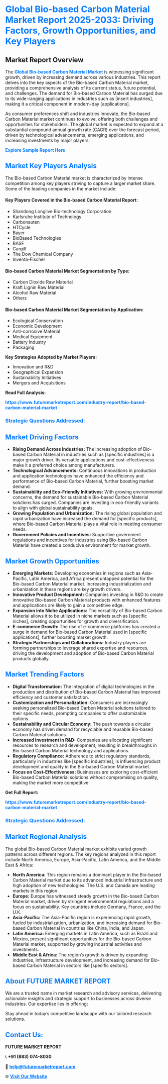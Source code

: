 <h1 style="color: #007BFF;">Global Bio-based Carbon Material Market Report 2025-2033: Driving Factors, Growth Opportunities, and Key Players</h1>

<section id="overview">
<h2>Market Report Overview</h2>
<p>The <a href="https://www.futuremarketreport.com/industry-report/bio-based-carbon-material-market" style="color: #007BFF; text-decoration: none;"><strong>Global Bio-based Carbon Material Market</strong></a> is witnessing significant growth, driven by increasing demand across various industries. This report delves into the key aspects of the Bio-based Carbon Material market, providing a comprehensive analysis of its current status, future potential, and challenges. The demand for Bio-based Carbon Material has surged due to its wide-ranging applications in industries such as [insert industries], making it a critical component in modern-day [applications].</p>
<p>As consumer preferences shift and industries innovate, the Bio-based Carbon Material market continues to evolve, offering both challenges and opportunities for stakeholders. The global market is expected to expand at a substantial compound annual growth rate (CAGR) over the forecast period, driven by technological advancements, emerging applications, and increasing investments by major players.</p>
</section>

<section id="overview">
<p><a href="https://www.futuremarketreport.com/request-sample/reportId=41493" style="color: #007BFF; text-decoration: none;"><strong>Explore Sample Report Here</strong></a></p>
</section>

<section id="key-players">
<h2 style="color: #007BFF;">Market Key Players Analysis</h2>
<p>The Bio-based Carbon Material market is characterized by intense competition among key players striving to capture a larger market share. Some of the leading companies in the market include:</p>
<h4>Key Players Covered in the Bio-based Carbon Material Report:</h4>
<ul><li>Shandong Longlive Bio-technology Corporation</li><li>Karlsruhe Institute of Technology</li><li>Carbonauten</li><li>HTCycle</li><li>Bayer</li><li>BioBased Technologies</li><li>BASF</li><li>Cargill</li><li>The Dow Chemical Company</li><li>Inventa-Fischer</li></ul>
<h4>Bio-based Carbon Material Market Segmentation by Type:</h4>
<ul><li>Carbon Dioxide Raw Material</li><li>Kraft Lignin Raw Material</li><li>Alcohol Raw Material</li><li>Others</li></ul>

<h4>Bio-based Carbon Material Market Segmentation by Application:</h4>
<ul><li>Ecological Conservation</li><li>Economic Development</li><li>Anti-corrosive Material</li><li>Medical Equipment</li><li>Battery Industry</li><li>Packaging</li></ul>
<p><strong>Key Strategies Adopted by Market Players:</strong></p>
<ul>
<li>Innovation and R&D</li>
<li>Geographical Expansion</li>
<li>Sustainability Initiatives</li>
<li>Mergers and Acquisitions</li>
</ul>
</section>

<section>
<p><strong>Read Full Analysis: </strong></p><a href="https://www.futuremarketreport.com/industry-report/bio-based-carbon-material-market" style="color: #007BFF; text-decoration: none;"><strong>https://www.futuremarketreport.com/industry-report/bio-based-carbon-material-market</strong></a>
<h3 style="color: #007BFF;">Strategic Questions Addressed:</h3>
</section>

<section id="driving-factors">
<h2 style="color: #007BFF;">Market Driving Factors</h2>
<ul>
<li><strong>Rising Demand Across Industries:</strong> The increasing adoption of Bio-based Carbon Material in industries such as [specific industries] is a major growth driver. Its versatile applications and cost-effectiveness make it a preferred choice among manufacturers.</li>
<li><strong>Technological Advancements:</strong> Continuous innovations in production and application technologies have enhanced the efficiency and performance of Bio-based Carbon Material, further boosting market demand.</li>
<li><strong>Sustainability and Eco-Friendly Initiatives:</strong> With growing environmental concerns, the demand for sustainable Bio-based Carbon Material solutions has surged. Companies are investing in eco-friendly variants to align with global sustainability goals.</li>
<li><strong>Growing Population and Urbanization:</strong> The rising global population and rapid urbanization have increased the demand for [specific products], where Bio-based Carbon Material plays a vital role in meeting consumer needs.</li>
<li><strong>Government Policies and Incentives:</strong> Supportive government regulations and incentives for industries using Bio-based Carbon Material have created a conducive environment for market growth.</li>
</ul>
</section>

<section id="growth-opportunities">
<h2 style="color: #007BFF;">Market Growth Opportunities</h2>
<ul>
<li><strong>Emerging Markets:</strong> Developing economies in regions such as Asia-Pacific, Latin America, and Africa present untapped potential for the Bio-based Carbon Material market. Increasing industrialization and urbanization in these regions are key growth drivers.</li>
<li><strong>Innovative Product Development:</strong> Companies investing in R&D to create innovative Bio-based Carbon Material products with enhanced features and applications are likely to gain a competitive edge.</li>
<li><strong>Expansion into Niche Applications:</strong> The versatility of Bio-based Carbon Material allows it to be utilized in niche markets such as [specific niches], creating opportunities for growth and diversification.</li>
<li><strong>E-commerce Growth:</strong> The rise of e-commerce platforms has created a surge in demand for Bio-based Carbon Material used in [specific applications], further boosting market growth.</li>
<li><strong>Strategic Partnerships and Collaborations:</strong> Industry players are forming partnerships to leverage shared expertise and resources, driving the development and adoption of Bio-based Carbon Material products globally.</li>
</ul>
</section>

<section id="trending-factors">
<h2 style="color: #007BFF;">Market Trending Factors</h2>
<ul>
<li><strong>Digital Transformation:</strong> The integration of digital technologies in the production and distribution of Bio-based Carbon Material has improved efficiency and customer satisfaction.</li>
<li><strong>Customization and Personalization:</strong> Consumers are increasingly seeking personalized Bio-based Carbon Material solutions tailored to their specific needs, prompting companies to offer customizable options.</li>
<li><strong>Sustainability and Circular Economy:</strong> The push towards a circular economy has driven demand for recyclable and reusable Bio-based Carbon Material solutions.</li>
<li><strong>Increased Investment in R&D:</strong> Companies are allocating significant resources to research and development, resulting in breakthroughs in Bio-based Carbon Material technology and applications.</li>
<li><strong>Regulatory Compliance:</strong> Adherence to strict regulatory standards, particularly in industries like [specific industries], is influencing product development and quality in the Bio-based Carbon Material market.</li>
<li><strong>Focus on Cost-Effectiveness:</strong> Businesses are exploring cost-efficient Bio-based Carbon Material solutions without compromising on quality, making the market more competitive.</li>
</ul>
</section>

<section>
<p><strong>Get Full Report: </strong></p><a href="https://www.futuremarketreport.com/industry-report/bio-based-carbon-material-market" style="color: #007BFF; text-decoration: none;"><strong>https://www.futuremarketreport.com/industry-report/bio-based-carbon-material-market</strong></a>
<h3 style="color: #007BFF;">Strategic Questions Addressed:</h3>
</section>


<section id="regional-analysis">
<h2 style="color: #007BFF;">Market Regional Analysis</h2>
<p>The global Bio-based Carbon Material market exhibits varied growth patterns across different regions. The key regions analyzed in this report include North America, Europe, Asia-Pacific, Latin America, and the Middle East & Africa:</p>
<ul>
<li><strong>North America:</strong> This region remains a dominant player in the Bio-based Carbon Material market due to its advanced industrial infrastructure and high adoption of new technologies. The U.S. and Canada are leading markets in this region.</li>
<li><strong>Europe:</strong> Europe has witnessed steady growth in the Bio-based Carbon Material market, driven by stringent environmental regulations and a focus on sustainability. Key countries include Germany, France, and the U.K.</li>
<li><strong>Asia-Pacific:</strong> The Asia-Pacific region is experiencing rapid growth, fueled by industrialization, urbanization, and increasing demand for Bio-based Carbon Material in countries like China, India, and Japan.</li>
<li><strong>Latin America:</strong> Emerging markets in Latin America, such as Brazil and Mexico, present significant opportunities for the Bio-based Carbon Material market, supported by growing industrial activities and investments.</li>
<li><strong>Middle East & Africa:</strong> The region’s growth is driven by expanding industries, infrastructure development, and increasing demand for Bio-based Carbon Material in sectors like [specific sectors].</li>
</ul>
</section>

<footer>
<h2 style="color: #007BFF;">About FUTURE MARKET REPORT</h2>
<p>We are a trusted name in market research and advisory services, delivering actionable insights and strategic support to businesses across diverse industries. Our expertise lies in offering:</p>

<p>Stay ahead in today’s competitive landscape with our tailored research solutions.</p>

<h2 style="color: #007BFF;">Contact Us:</h2>
<p><strong>FUTURE MARKET REPORT</strong></p>
<p>📞 <strong>+91 (883) 074-8030</strong></p>
<p>📧 <strong><a href="mailto:help@futuremarketreport.com" style="color: #007BFF;">help@futuremarketreport.com</a></strong></p>
<p>🌐 <strong><a href="https://www.futuremarketreport.com/" style="color: #007BFF;">Visit Our Website</a></strong></p>
</footer>
